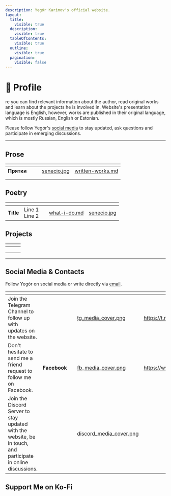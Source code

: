 ```yaml
---
description: Yegór Karimov's official website.
layout:
  title:
    visible: true
  description:
    visible: true
  tableOfContents:
    visible: true
  outline:
    visible: true
  pagination:
    visible: false
---
```


# 👋 Profile

re you can find relevant information about the author, read original works and learn about the projects he is involved in. Website's presentation language is English, however, works are published in their original language, which is mostly Russian, English or Estonian.

Please follow Yegór's [social media](./#social-media) to stay updated, ask questions and participate in emerging discussions.

***

## Prose

<table data-card-size="large" data-view="cards"><thead><tr><th></th><th></th><th></th><th data-hidden data-card-cover data-type="files"></th><th data-hidden data-card-target data-type="content-ref"></th></tr></thead><tbody><tr><td><strong>Прятки</strong></td><td></td><td></td><td><a href=".gitbook/assets/senecio.jpg">senecio.jpg</a></td><td><a href="prose/written-works.md">written-works.md</a></td></tr><tr><td></td><td></td><td></td><td></td><td></td></tr><tr><td></td><td></td><td></td><td></td><td></td></tr></tbody></table>

## Poetry

<table data-view="cards"><thead><tr><th></th><th></th><th></th><th data-hidden data-card-target data-type="content-ref"></th><th data-hidden data-card-cover data-type="files"></th></tr></thead><tbody><tr><td><strong>Title</strong></td><td>Line 1<br>Line 2<br></td><td></td><td><a href="overview/what-i-do.md">what-i-do.md</a></td><td><a href=".gitbook/assets/senecio.jpg">senecio.jpg</a></td></tr></tbody></table>

## Projects

<table data-view="cards"><thead><tr><th></th><th></th><th></th></tr></thead><tbody><tr><td></td><td></td><td></td></tr><tr><td></td><td></td><td></td></tr><tr><td></td><td></td><td></td></tr></tbody></table>

***

## Social Media & Contacts

Follow Yegór on social media or write directly via [email](mailto:egor.karimov@gmail.com).

<table data-view="cards"><thead><tr><th></th><th data-hidden></th><th data-hidden></th><th data-hidden data-card-cover data-type="files"></th><th data-hidden data-card-target data-type="content-ref"></th></tr></thead><tbody><tr><td>Join the Telegram Channel to follow up with updates on the website.</td><td></td><td></td><td><a href=".gitbook/assets/tg_media_cover.png">tg_media_cover.png</a></td><td><a href="https://t.me/egorkarimov">https://t.me/egorkarimov</a></td></tr><tr><td>Don't hesitate to send me a friend request to follow me on Facebook.</td><td><strong>Facebook</strong></td><td></td><td><a href=".gitbook/assets/fb_media_cover.png">fb_media_cover.png</a></td><td><a href="https://www.facebook.com/yegor.karimov.3">https://www.facebook.com/yegor.karimov.3</a></td></tr><tr><td>Join the Discord Server to stay updated with the website, be in touch, and participate in online discussions.</td><td></td><td></td><td><a href=".gitbook/assets/discord_media_cover.png">discord_media_cover.png</a></td><td></td></tr></tbody></table>

## Support Me on Ko-Fi

